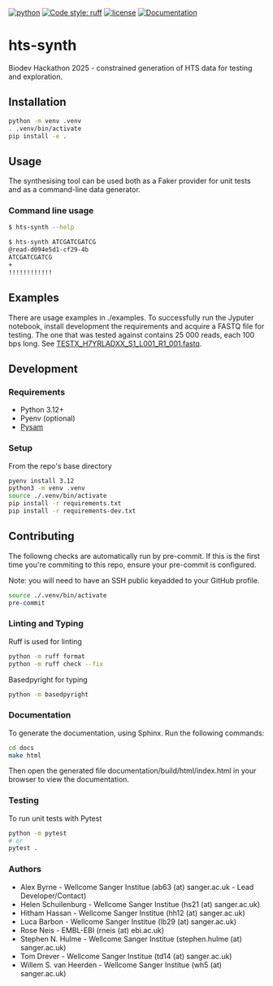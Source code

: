 [![python](https://img.shields.io/badge/Python-3.12-blue?style=for-the-badge&logo=python&logoColor=FFD43B)](https://docs.python.org/3.12/)
[![Code style: ruff](https://img.shields.io/badge/code%20style-ruff-D7FF64?style=for-the-badge&logo=ruff)](https://docs.astral.sh/ruff/)
[![license](https://img.shields.io/badge/License-MIT-a51931?style=for-the-badge)](LICENSE.txt)
[![Documentation](https://img.shields.io/badge/Documentation-Online-blue?style=for-the-badge&logo=readthedocs)](https://blex-max.github.io/hts-synth/)

# hts-synth

Biodev Hackathon 2025 - constrained generation of HTS data for testing and exploration.

## Installation

```sh
python -m venv .venv
. .venv/bin/activate
pip install -e .
```

## Usage

The synthesising tool can be used both as a Faker provider for unit tests and as a command-line data generator.

### Command line usage

```sh
$ hts-synth --help

$ hts-synth ATCGATCGATCG
@read-d094e5d1-cf29-4b
ATCGATCGATCG
+
!!!!!!!!!!!!
```

## Examples

There are usage examples in ./examples. To successfully run the Jyputer notebook, install development the requirements and acquire a FASTQ file for testing. The one that was tested against contains 25 000 reads, each 100 bps long. See [TESTX_H7YRLADXX_S1_L001_R1_001.fastq](https://github.com/hartwigmedical/testdata/tree/master/100k_reads_hiseq/TESTX).

## Development

### Requirements

- Python 3.12+
- Pyenv (optional)
- [Pysam](https://github.com/pysam-developers/pysam)

### Setup

From the repo's base directory

```sh
pyenv install 3.12
python3 -m venv .venv
source ./.venv/bin/activate
pip install -r requirements.txt
pip install -r requirements-dev.txt
```

## Contributing

The followng checks are automatically run by pre-commit.
If this is the first time you're commiting to this repo, ensure your pre-commit is configured.

Note: you will need to have an SSH public keyadded to your GitHub profile.

```bash
source ./.venv/bin/activate
pre-commit
```

### Linting and Typing

Ruff is used for linting

```sh
python -m ruff format
python -m ruff check --fix
```

Basedpyright for typing

```sh
python -m basedpyright
```

### Documentation

To generate the documentation, using Sphinx. Run the following commands:

```bash
cd docs
make html
```

Then open the generated file documentation/build/html/index.html in your browser to view the documentation.

### Testing

To run unit tests with Pytest

```sh
python -m pytest
# or
pytest .
```

### Authors

- Alex Byrne - Wellcome Sanger Institue (ab63 (at) sanger.ac.uk - Lead Developer/Contact)
- Helen Schuilenburg - Wellcome Sanger Institue (hs21 (at) sanger.ac.uk)
- Hitham Hassan - Wellcome Sanger Institue (hh12 (at) sanger.ac.uk)
- Luca Barbon - Wellcome Sanger Institue (lb29 (at) sanger.ac.uk)
- Rose Neis - EMBL-EBI (rneis (at) ebi.ac.uk)
- Stephen N. Hulme - Wellcome Sanger Institue (stephen.hulme (at) sanger.ac.uk)
- Tom Drever - Wellcome Sanger Institue (td14 (at) sanger.ac.uk)
- Willem S. van Heerden - Wellcome Sanger Institue (wh5 (at) sanger.ac.uk)
